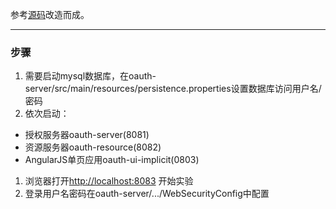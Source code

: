 参考[源码](https://github.com/Baeldung/spring-security-oauth)改造而成。

------



### 步骤

1. 需要启动mysql数据库，在oauth-server/src/main/resources/persistence.properties设置数据库访问用户名/密码
2. 依次启动：

- 授权服务器oauth-server(8081)
- 资源服务器oauth-resource(8082)
- AngularJS单页应用oauth-ui-implicit(0803)

1. 浏览器打开[http://localhost:8083](http://localhost:8083/) 开始实验
2. 登录用户名密码在oauth-server/.../WebSecurityConfig中配置